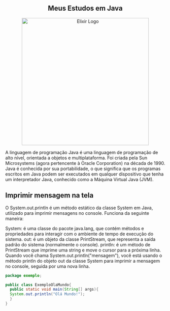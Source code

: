 <center><h2>Meus Estudos em Java</h2></center>
<p align="center"><a href="https://elixir.com" target="_blank"><img src="https://cdn.icon-icons.com/icons2/2699/PNG/512/java_logo_icon_168609.png" width="400" alt="Elixir Logo"></a></p>


A linguagem de programação Java é uma linguagem de programação de alto nível, orientada a objetos e multiplataforma. Foi criada pela Sun Microsystems (agora pertencente à Oracle Corporation) na década de 1990. Java é conhecida por sua portabilidade, o que significa que os programas escritos em Java podem ser executados em qualquer dispositivo que tenha um interpretador Java, conhecido como a Máquina Virtual Java (JVM).



## Imprimir mensagem na tela

O System.out.println é um método estático da classe System em Java, utilizado para imprimir mensagens no console. Funciona da seguinte maneira:

System: é uma classe do pacote java.lang, que contém métodos e propriedades para interagir com o ambiente de tempo de execução do sistema.
out: é um objeto da classe PrintStream, que representa a saída padrão do sistema (normalmente o console).
println: é um método de PrintStream que imprime uma string e move o cursor para a próxima linha.
Quando você chama System.out.println("mensagem"), você está usando o método println do objeto out da classe System para imprimir a mensagem no console, seguida por uma nova linha.


```java
package exemplo;

public class ExemploOlaMundo{
  public static void main(String[] args){
  System.out.println("Olá Mundo!");
  }
}



```
